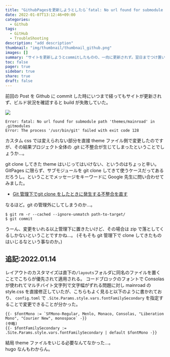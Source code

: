 ```yaml
---
title: "GithubPagesを更新しようとしたら`fatal: No url found for submodule path 'テーマフォルダ' in .gitmodules`"
date: 2022-01-07T13:12:46+09:00
categories:
  - Github
tags:
  - GitHub
  - TroubleShooting
description: "add description"
thumbnail: "img/thumbnail/thumbnail_github.png"
images: []
summary: "サイトを更新しようとcommitしたものの、一向に更新されず。翌日までつけ置いてGithubを見てみるとBuildが失敗。原因はgit cloneで導入(git管理下でgit clone)したhugoテーマを変更した時に起きていた。サブモジュールやテーマファイルをgit cloneで追加した時に起きそうな事象なので対応方法をここに残す。"
toc: false
pager: true
sidebar: true
share: true
draft: false
---
```


前回の Post を Github に commit した時にいつまで経ってもサイトが更新されず、ビルド状況を確認すると build が失敗していた。

![](guithub_build_error.png)

```shell
Error: fatal: No url found for submodule path 'themes/mainroad' in .gitmodules
Error: The process '/usr/bin/git' failed with exit code 128
```

カスタム css では変えられない部分を直接 theme ファイル側で変更したのですが、その結果プロジェクト全体の .git に不整合が生じてしまったということでしょうか…。

git clone してきた theme はいじってはいけない、というのはちょっと辛い。GitPages に限らず、サブモジュールを git clone してきて使うケースだってあるだろうし。ということでメッセージをキーワードに Google 先生に問い合わせてみました。

- [Git 管理下でgit clone をしたときに発生する不整合を直す](https://qiita.com/sachiotomita/items/56d24c537d78ac104aa5)

なるほど。git の管理外にしてしまうのか…。

```shell
$ git rm -r --cached --ignore-unmatch path-to-target/
$ git commit
```

うーん、変更をいれる以上管理下に置きたいけど、その場合は zip で落としてくるしかないということですかね…。
(そもそも git 管理下で clone してきたものはいじるなという事なのか。)

## 追記:2022.01.14

レイアウトのカスタマイズは直下の`/layouts`フォルダに同名のファイルを置くことでこちらが優先されて適用される。
コードブロックのフォントで Consolas が使われてマルチバイト文字列で文字幅がずれる問題に対し mainroad の style.css を直接修正していたが、こちらもよく見ると以下のように書かれており、 `config.toml` で `.Site.Params.style.vars.fontFamilySecondary` を指定することで変更できることが分かった。

```shell
{{- $fontMono := `SFMono-Regular, Menlo, Monaco, Consolas, "Liberation Mono", "Courier New", monospace` -}}
(中略)
{{- $fontFamilySecondary := .Site.Params.style.vars.fontFamilySecondary | default $fontMono -}}
```

結局 theme ファイルをいじる必要なんてなかった…。  
hugo なんもわからん。